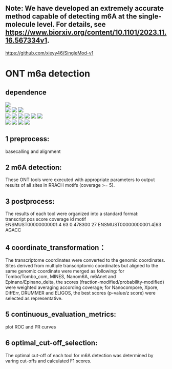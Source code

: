 ## Note: We have developed an extremely accurate method capable of detecting m6A at the single-molecule level. For details, see https://www.biorxiv.org/content/10.1101/2023.11.16.567334v1.
https://github.com/xieyy46/SingleMod-v1
# ONT m6a detection
## dependence
![](https://img.shields.io/badge/software-version-blue)  
[![](https://img.shields.io/badge/Guppy-v5.0.7-green)](https://community.nanoporetech.com/downloads)
[![](https://img.shields.io/badge/Minimap2-v2.17-green)](https://github.com/lh3/minimap2)
[![](https://img.shields.io/badge/samtools-v1.6-green)](https://github.com/samtools/samtools)  
[![](https://img.shields.io/badge/Tombo-v1.5.1-orange)](https://github.com/nanoporetech/tombo)
[![](https://img.shields.io/badge/MINES-v0.0-orange)](https://github.com/YeoLab/MINES.git)
[![](https://img.shields.io/badge/Nanom6A-v2.0-orange)](https://github.com/gaoyubang/nanom6A)
[![](https://img.shields.io/badge/m6Anet-v1.0-orange)](https://github.com/GoekeLab/m6anet)
[![](https://img.shields.io/badge/Nanocompore-v1.0.0-orange)](https://github.com/tleonardi/nanocompore_paper_analyses)
[![](https://img.shields.io/badge/Xpore-v2.0-orange)](https://github.com/GoekeLab/xpore)  
[![](https://img.shields.io/badge/DiffErr-v0.2-blue)](https://github.com/bartongroup/differr_nanopore_DRS)
[![](https://img.shields.io/badge/DRUMMER-v0.0-blue)](https://github.com/DepledgeLab/DRUMMER/)
[![](https://img.shields.io/badge/ELIGOS-v2.0.1-blue)](https://gitlab.com/piroonj/eligos2)
[![](https://img.shields.io/badge/Epinano-v1.2.0-blue)](https://github.com/novoalab/EpiNano)

## 1 preprocess:
basecalling and alignment

## 2 m6A detection:
These ONT tools were executed with appropriate parameters to output results of all sites in RRACH motifs (coverage >= 5).

## 3 postprocess:
The results of each tool were organized into a standard format:  
transcript pos score coverage id motif  
ENSMUST00000000001.4	63	0.478300	27	ENSMUST00000000001.4|63	AGACC

## 4 coordinate_transformation：
The transcriptome coordinates were converted to the genomic coordinates. Sites derived from multiple transcriptomic coordinates but aligned to the same genomic coordinate were merged as following: for Tombo/Tombo_com, MINES, Nanom6A, m6Anet and Epinano/Epinano_delta, the scores (fraction-modified/probability-modified) were weighted averaging according coverage; for Nanocompore, Xpore, DiffErr, DRUMMER and ELIGOS, the best scores (p-value/z score) were selected as representative.

## 5 continuous_evaluation_metrics:
plot ROC and PR curves

## 6 optimal_cut-off_selection:
The optimal cut-off of each tool for m6A detection was determined by varing cut-offs and calculated F1 scores.
